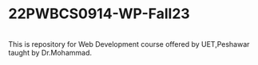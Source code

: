 # 22PWBCS0914-WP-Fall23
<br>
This is repository for Web Development course offered by UET,Peshawar taught by Dr.Mohammad.
